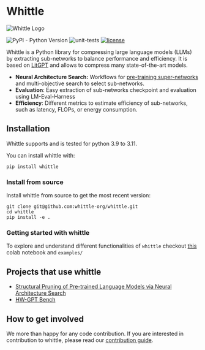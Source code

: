 # Whittle

![Whittle Logo](assets/library-visualization.svg)

![PyPI - Python Version](https://img.shields.io/pypi/pyversions/whittle)
![unit-tests](https://github.com/whittle-org/whittle/actions/workflows/unit-test.yml/badge.svg)
[![license](https://img.shields.io/badge/License-Apache%202.0-blue.svg)](https://github.com/whittle-org/whittle/blob/main/LICENSE)

Whittle is a Python library for compressing large language models (LLMs) 
by extracting sub-networks to balance performance and efficiency. It is based on [LitGPT](https://github.com/Lightning-AI/litgpt)
and allows to compress many state-of-the-art models.


- **Neural Architecture Search:** Workflows for [pre-training super-networks](whittle/pretrain_super_network.py) and multi-objective search to select sub-networks.
- **Evaluation**: Easy extraction of sub-networks checkpoint and evaluation using LM-Eval-Harness
- **Efficiency**: Different metrics to estimate efficiency of sub-networks, such as latency, FLOPs, or energy consumption.

## Installation

Whittle supports and is tested for python 3.9 to 3.11. 

You can install whittle with: 
```
pip install whittle
```


### Install from source  

Install whittle from source to get the most recent version:
```
git clone git@github.com:whittle-org/whittle.git
cd whittle
pip install -e .
```
### Getting started with whittle  

To explore and understand different functionalities of ```whittle``` checkout [this](https://colab.research.google.com/drive/1i_FjIf_qCTJFcp0emOHX9E6I6j6kkIcH?usp=sharing) colab notebook and ```examples/```

## Projects that use whittle

- [Structural Pruning of Pre-trained Language Models via Neural Architecture Search](https://github.com/whittle-org/plm_pruning)
- [HW-GPT Bench](https://github.com/automl/HW-GPT-Bench)

## How to get involved

We more than happy for any code contribution. If you are interested in contribution to whittle, 
please read our [contribution guide](CONTRIBUTING.md).
